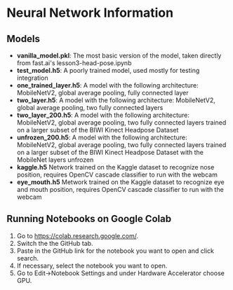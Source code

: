 # Neural Network Information

## Models
* **vanilla_model.pkl**: The most basic version of the model, taken directly from fast.ai's lesson3-head-pose.ipynb
* **test_model.h5**: A poorly trained model, used mostly for testing integration
* **one_trained_layer.h5**: A model with the following architecture: MobileNetV2, global average pooling, fully connected layer
* **two_layer.h5**: A model with the following architecture: MobileNetV2, global average pooling, two fully connected layers
* **two_layer_200.h5**: A model with the following architecture: MobileNetV2, global average pooling, two fully connected layers trained on a larger subset of the BIWI Kinect Headpose Dataset
* **unfrozen_200.h5**: A model with the following architecture: MobileNetV2, global average pooling, two fully connected layers trained on a larger subset of the BIWI Kinect Headpose Dataset with the MobileNet layers unfrozen
* **kaggle.h5** Network trained on the Kaggle dataset to recognize nose position, requires OpenCV cascade classifier to run with the webcam
* **eye_mouth.h5** Metwork trained on the Kaggle dataset to recognize eye and mouth position, requires OpenCV cascade classifier to run with the webcam

## Running Notebooks on Google Colab
1. Go to https://colab.research.google.com/.
2. Switch the the GitHub tab.
3. Paste in the GitHub link for the notebook you want to open and click search.
4. If necessary, select the notebook you want to open.
5. Go to Edit→Notebook Settings and under Hardware Accelerator choose GPU.

